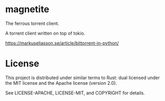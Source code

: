 # magnetite

The ferrous torrent client.

A torrent client written on top of tokio.

https://markuseliasson.se/article/bittorrent-in-python/

License
=======
This project is distributed under similar terms to Rust: dual licensed under
the MIT license and the Apache license (version 2.0).

See LICENSE-APACHE, LICENSE-MIT, and COPYRIGHT for details.

